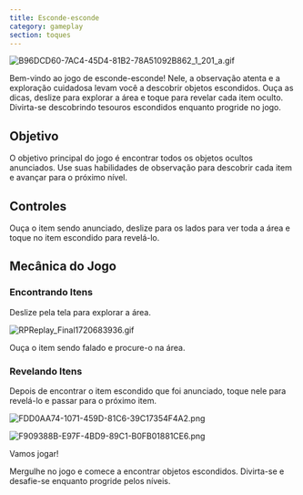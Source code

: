 ```yaml
---
title: Esconde-esconde
category: gameplay
section: toques
---
```

![B96DCD60-7AC4-45D4-81B2-78A51092B862_1_201_a.gif](https://help.studycat.com/hc/article_attachments/34930712507545)

Bem-vindo ao jogo de esconde-esconde! Nele, a observação atenta e a exploração cuidadosa levam você a descobrir objetos escondidos. Ouça as dicas, deslize para explorar a área e toque para revelar cada item oculto. Divirta-se descobrindo tesouros escondidos enquanto progride no jogo.

## Objetivo

O objetivo principal do jogo é encontrar todos os objetos ocultos anunciados. Use suas habilidades de observação para descobrir cada item e avançar para o próximo nível.

## Controles

Ouça o item sendo anunciado, deslize para os lados para ver toda a área e toque no item escondido para revelá-lo.

## Mecânica do Jogo

### Encontrando Itens

Deslize pela tela para explorar a área.

![RPReplay_Final1720683936.gif](https://help.studycat.com/hc/article_attachments/34930712511513)

Ouça o item sendo falado e procure-o na área.

### Revelando Itens

Depois de encontrar o item escondido que foi anunciado, toque nele para revelá-lo e passar para o próximo item.

![FDD0AA74-1071-459D-81C6-39C17354F4A2.png](https://help.studycat.com/hc/article_attachments/34783745782809)


![F909388B-E97F-4BD9-89C1-B0FB01881CE6.png](https://help.studycat.com/hc/article_attachments/34783721841177)

Vamos jogar!

Mergulhe no jogo e comece a encontrar objetos escondidos. Divirta-se e desafie-se enquanto progride pelos níveis.